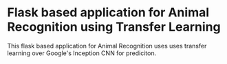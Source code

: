 # Flask based application for Animal Recognition using Transfer Learning
 This flask based application for Animal Recognition uses uses transfer learning over Google's Inception CNN for prediciton.
